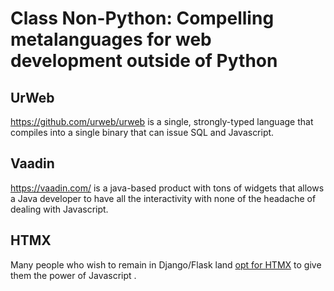 # Class Non-Python: Compelling metalanguages for web development outside of Python

## UrWeb
https://github.com/urweb/urweb is a single, strongly-typed language that compiles into a single binary that can issue SQL and Javascript.

## Vaadin
https://vaadin.com/ is a java-based product with tons of widgets that allows a Java developer to have all the interactivity with none of the headache of dealing with Javascript.

## HTMX
Many people who wish to remain in Django/Flask land [opt for HTMX](https://news.ycombinator.com/item?id=33926029) to give them the power of Javascript .
